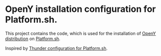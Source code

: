 # OpenY installation configuration for Platform.sh. 
This project contains the code, which is used for the installation 
of [OpenY distribution](https://github.com/ymcatwincities/openy) on [Platform.sh](https://platform.sh/).

Inspired by [Thunder configuration for Platform.sh](https://github.com/md-systems/platformsh-example-thunder). 
